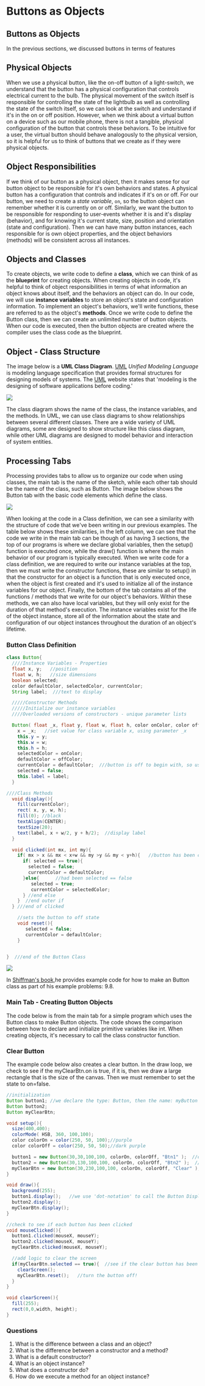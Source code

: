 # Buttons as Objects

## Buttons as Objects

In the previous sections, we discussed buttons in terms of features

## Physical Objects

When we use a physical button, like the on-off button of a light-switch, we understand that the button has a physical configuration that controls electrical current to the bulb. The physical movement of the switch itself is responsible for controlling the state of the lightbulb as well as controlling the state of the switch itself, so we can look at the switch and understand if it's in the on or off position. However, when we think about a virtual button on a device such as our mobile phone, there is not a tangible, physical configuration of the button that controls these behaviors. To be intuitive for a user, the virtual button should behave analogously to the physical version, so it is helpful for us to think of buttons that we create as if they were physical objects.

## Object Responsibilities

If we think of our button as a physical object, then it makes sense for our button object to be responsible for it's own behaviors and states. A physical button has a configuration that controls and indicates if it's on or off. For our button, we need to create a _state variable_, `on`, so the button object can remember whether it is currently on or off. Similarly, we want the button to be responsible for responding to user-events whether it is and it's display \(behavior\), and for knowing it's current state, size, position and orientation \(state and configuration\). Then we can have many button instances, each responsible for is own object properties, and the object behaviors \(methods\) will be consistent across all instances.

## Objects and Classes

To create objects, we write code to define a **class**, which we can think of as the **blueprint** for creating objects. When creating objects in code, it's helpful to think of object responsibilities in terms of what information an object knows about itself, and the behaviors an object can do. In our code, we will use **instance variables** to store an object's state and configuration information. To implement an object's behaviors, we'll write functions, these are referred to as the object's **methods**. Once we write code to define the Button class, then we can create an unlimited number of button objects. When our code is executed, then the button objects are created where the compiler uses the class code as the blueprint.

## Object - Class Structure

The image below is a **UML Class Diagram**. [UML](http://www.omg.org/gettingstarted/what_is_uml.htm) _Unified Modeling Language_ is modeling language specification that provides formal structures for designing models of systems. The [UML](http://www.omg.org/gettingstarted/what_is_uml.htm) website states that 'modeling is the designing of software applications before coding.'

![](../../.gitbook/assets/screen-shot-2019-04-01-at-7.45.41-am.png)

The class diagram shows the name of the class, the instance variables, and the methods. In UML, we can use class diagrams to show relationships between several different classes. There are a wide variety of UML diagrams, some are designed to show structure like this class diagram, while other UML diagrams are designed to model behavior and interaction of system entities.

## Processing Tabs

Processing provides tabs to allow us to organize our code when using classes, the main tab is the name of the sketch, while each other tab should be the name of the class, such as Button. The image below shows the Button tab with the basic code elements which define the class.

![](../../.gitbook/assets/screen-shot-2019-04-01-at-7.49.44-am.png)

When looking at the code in a Class definition, we can see a similarity with the structure of code that we've been writing in our previous examples. The table below shows these similarities, in the left column, we can see that the code we write in the main tab can be though of as having 3 sections, the top of our programs is where we declare global variables, then the setup\(\) function is executed once, while the draw\(\) function is where the main behavior of our program is typically executed. When we write code for a class definition, we are required to write our instance variables at the top, then we must write the constructor functions, these are similar to setup\(\) in that the constructor for an object is a function that is only executed once, when the object is first created and it's used to initialize all of the instance variables for our object. Finally, the bottom of the tab contains all of the functions / methods that we write for our object's behaviors. Within these methods, we can also have local variables, but they will only exist for the duration of that method's execution. The instance variables exist for the life of the object instance, store all of the information about the state and configuration of our object instances throughout the duration of an object's lifetime.

### Button Class Definition

```java
class Button{
  ////Instance Variables - Properties
  float x, y;   //position
  float w, h;   //size dimensions
  boolean selected;
  color defaultColor, selectedColor, currentColor;
  String label;  ///text to display

  /////Constructor Methods
  /////Initialize our instance variables
  ////Overloaded versions of constructors - unique parameter lists

  Button( float _x, float y, float w, float h, color onColor, color offColor, String label){
    x = _x;   //set value for class variable x, using parameter _x
    this.y = y;
    this.w = w; 
    this.h = h;
    selectedColor = onColor;
    defaultColor = offColor;
    currentColor = defaultColor;  ///button is off to begin with, so use default color 
    selected = false;
    this.label = label;
  }

////Class Methods
  void display(){
    fill(currentColor);
    rect( x, y, w, h);
    fill(0); //black
    textAlign(CENTER);
    textSize(20);
    text(label, x + w/2, y + h/2);  //display label
  }

  void clicked(int mx, int my){
    if( mx > x && mx < x+w && my >y && my < y+h){   //button has been clicked
      if( selected == true){
        selected = false;
        currentColor = defaultColor;
      }else{      //had been selected == false
         selected = true;
         currentColor = selectedColor;
      } //end else
    }  //end outer if
  } ///end of clicked

    //sets the button to off state
    void reset(){
       selected = false;
       currentColor = defaultColor;
    }


}  ///end of the Button Class
```

![](../../.gitbook/assets/mainvsclass.png)

In [Shiffman's book](http://learningprocessing.org),he provides example code for how to make an Button class as part of his example problems: 9.8.

### Main Tab - Creating Button Objects

The code below is from the main tab for a simple program which uses the Button class to make Button objects. The code shows the comparison between how to declare and initialize primitive variables like int. When creating objects, it's necessary to call the class constructor function.

### Clear Button

The example code below also creates a clear button. In the draw loop, we check to see if the myClearBtn.on is true, if it is, then we draw a large rectangle that is the size of the canvas. Then we must remember to set the state to on=false.

```java
//initialization
Button button1; //we declare the type: Button, then the name: myButton
Button button2;
Button myClearBtn;

void setup(){
  size(400,400);
  colorMode( HSB, 360, 100,100);
  color colorOn = color(250, 50, 100);//purple
  color colorOff = color(250, 50, 50);//dark purple

  button1 = new Button(30,30,100,100, colorOn, colorOff, "Btn1" );  //create object-instance using 'new' keyword, call a constructor
  button2 = new Button(30,130,100,100, colorOn, colorOff, "Btn2" );  //create object-instance using 'new' keyword, call a constructor
  myClearBtn = new Button(30,230,100,100, colorOn, colorOff, "Clear" );  //create object-instance using 'new' keyword, call a constructor
}                            

void draw(){
  background(255);
  button1.display();   //we use 'dot-notation' to call the Button Display() method
  button2.display();
  myClearBtn.display();
}

//check to see if each button has been clicked
void mouseClicked(){
  button1.clicked(mouseX, mouseY); 
  button2.clicked(mouseX, mouseY);
  myClearBtn.clicked(mouseX, mouseY);

  //add logic to clear the screen
  if(myClearBtn.selected == true){  //see if the clear button has been clicked
    clearScreen();
    myClearBtn.reset();   //turn the button off!
  }
}

void clearScreen(){
  fill(255);
  rect(0,0,width, height);
}
```

### Questions

1. What is the difference between a class and an object?
2. What is the difference between a constructor and a method?
3. What is a default constructor?
4. What is an object instance?
5. What does a constructor do?
6. How do we execute a method for an object instance?

